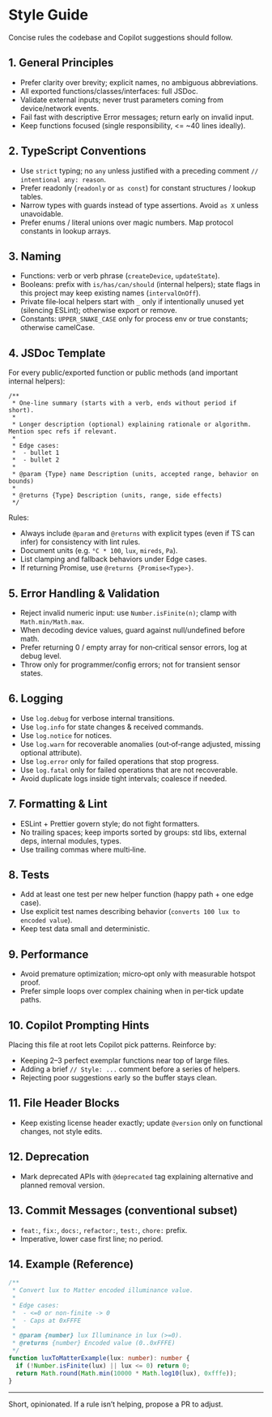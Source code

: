 # Style Guide

Concise rules the codebase and Copilot suggestions should follow.

## 1. General Principles

- Prefer clarity over brevity; explicit names, no ambiguous abbreviations.
- All exported functions/classes/interfaces: full JSDoc.
- Validate external inputs; never trust parameters coming from device/network events.
- Fail fast with descriptive Error messages; return early on invalid input.
- Keep functions focused (single responsibility, <= ~40 lines ideally).

## 2. TypeScript Conventions

- Use `strict` typing; no `any` unless justified with a preceding comment `// intentional any: reason`.
- Prefer readonly (`readonly` or `as const`) for constant structures / lookup tables.
- Narrow types with guards instead of type assertions. Avoid `as X` unless unavoidable.
- Prefer enums / literal unions over magic numbers. Map protocol constants in lookup arrays.

## 3. Naming

- Functions: verb or verb phrase (`createDevice`, `updateState`).
- Booleans: prefix with `is/has/can/should` (internal helpers); state flags in this project may keep existing names (`intervalOnOff`).
- Private file‑local helpers start with `_` only if intentionally unused yet (silencing ESLint); otherwise export or remove.
- Constants: `UPPER_SNAKE_CASE` only for process env or true constants; otherwise camelCase.

## 4. JSDoc Template

For every public/exported function or public methods (and important internal helpers):

```
/**
 * One‑line summary (starts with a verb, ends without period if short).
 *
 * Longer description (optional) explaining rationale or algorithm. Mention spec refs if relevant.
 *
 * Edge cases:
 *  - bullet 1
 *  - bullet 2
 *
 * @param {Type} name Description (units, accepted range, behavior on bounds)
 *
 * @returns {Type} Description (units, range, side effects)
 */
```

Rules:

- Always include `@param` and `@returns` with explicit types (even if TS can infer) for consistency with lint rules.
- Document units (e.g. `°C * 100`, `lux`, `mireds`, `Pa`).
- List clamping and fallback behaviors under Edge cases.
- If returning Promise, use `@returns {Promise<Type>}`.

## 5. Error Handling & Validation

- Reject invalid numeric input: use `Number.isFinite(n)`; clamp with `Math.min/Math.max`.
- When decoding device values, guard against null/undefined before math.
- Prefer returning 0 / empty array for non‑critical sensor errors, log at debug level.
- Throw only for programmer/config errors; not for transient sensor states.

## 6. Logging

- Use `log.debug` for verbose internal transitions.
- Use `log.info` for state changes & received commands.
- Use `log.notice` for notices.
- Use `log.warn` for recoverable anomalies (out‑of‑range adjusted, missing optional attribute).
- Use `log.error` only for failed operations that stop progress.
- Use `log.fatal` only for failed operations that are not recoverable.
- Avoid duplicate logs inside tight intervals; coalesce if needed.

## 7. Formatting & Lint

- ESLint + Prettier govern style; do not fight formatters.
- No trailing spaces; keep imports sorted by groups: std libs, external deps, internal modules, types.
- Use trailing commas where multi‑line.

## 8. Tests

- Add at least one test per new helper function (happy path + one edge case).
- Use explicit test names describing behavior (`converts 100 lux to encoded value`).
- Keep test data small and deterministic.

## 9. Performance

- Avoid premature optimization; micro‑opt only with measurable hotspot proof.
- Prefer simple loops over complex chaining when in per‑tick update paths.

## 10. Copilot Prompting Hints

Placing this file at root lets Copilot pick patterns. Reinforce by:

- Keeping 2–3 perfect exemplar functions near top of large files.
- Adding a brief `// Style: ...` comment before a series of helpers.
- Rejecting poor suggestions early so the buffer stays clean.

## 11. File Header Blocks

- Keep existing license header exactly; update `@version` only on functional changes, not style edits.

## 12. Deprecation

- Mark deprecated APIs with `@deprecated` tag explaining alternative and planned removal version.

## 13. Commit Messages (conventional subset)

- `feat:`, `fix:`, `docs:`, `refactor:`, `test:`, `chore:` prefix.
- Imperative, lower case first line; no period.

## 14. Example (Reference)

```ts
/**
 * Convert lux to Matter encoded illuminance value.
 *
 * Edge cases:
 *  - <=0 or non-finite -> 0
 *  - Caps at 0xFFFE
 *
 * @param {number} lux Illuminance in lux (>=0).
 * @returns {number} Encoded value (0..0xFFFE)
 */
function luxToMatterExample(lux: number): number {
  if (!Number.isFinite(lux) || lux <= 0) return 0;
  return Math.round(Math.min(10000 * Math.log10(lux), 0xfffe));
}
```

---

Short, opinionated. If a rule isn’t helping, propose a PR to adjust.
